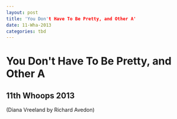 ```yaml
---
layout: post
title: 'You Don't Have To Be Pretty, and Other A'
date: 11-Wha-2013
categories: tbd
---
```


# You Don't Have To Be Pretty, and Other A

## 11th Whoops 2013

<p <img class="photo-horiz" src="/images/2013/11/diana-vreeland-by-richard-avedon.jpg" />(Diana Vreeland by Richard Avedon)</p>

<p  "You don't have to be pretty. You don't owe prettiness to anyone. Not to your boyfriend/spouse/partner,   not to your co-workers,   especially not to random men on the street. You don't owe it to your mother, you don't owe it to your children, you don't owe it to civilization in general. Prettiness is not a rent you pay for occupying a space marked "female".</p>

<p Diana Vreeland.</p>

<p (And when Helen Mirren was asked what she would have taught a daughter, had she had one, she answered 'Two words. Fuck off.'</p>
